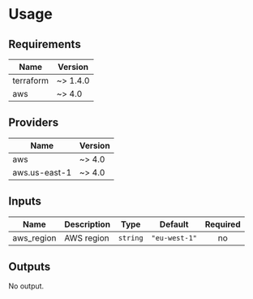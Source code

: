 # Usage
<!--- BEGIN_TF_DOCS --->
## Requirements

| Name | Version |
|------|---------|
| terraform | ~> 1.4.0 |
| aws | ~> 4.0 |

## Providers

| Name | Version |
|------|---------|
| aws | ~> 4.0 |
| aws.us-east-1 | ~> 4.0 |

## Inputs

| Name | Description | Type | Default | Required |
|------|-------------|------|---------|:--------:|
| aws\_region | AWS region | `string` | `"eu-west-1"` | no |

## Outputs

No output.

<!--- END_TF_DOCS --->
